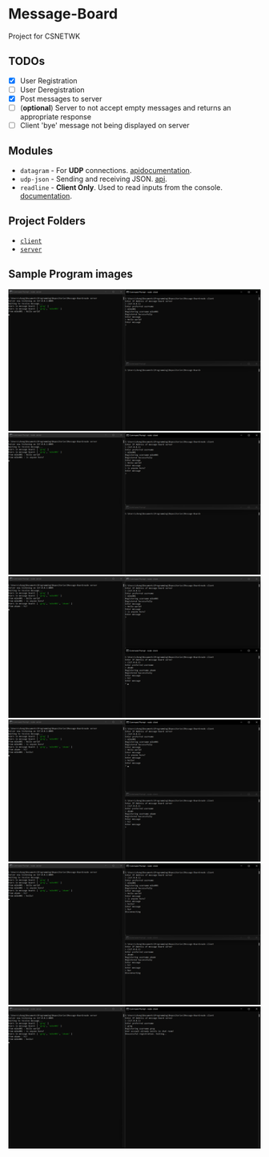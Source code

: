 # Message-Board
Project for CSNETWK

## TODOs
- [X] User Registration
- [ ] User Deregistration
- [X] Post messages to server
- [ ] (**optional**) Server to not accept empty messages and returns an appropriate response
- [ ] Client 'bye' message not being displayed on server

## Modules
- `datagram` - For **UDP** connections. [api](https://www.npmjs.com/package/datagram)[documentation](https://nodejs.org/api/dgram.html).
- `udp-json` - Sending and receiving JSON. [api](https://www.npmjs.com/package/udp-json).
- `readline` - **Client Only**. Used to read inputs from the console. [documentation](https://nodejs.org/api/readline.html).

## Project Folders
- [`client`](client) 
- [`server`](server)

## Sample Program images
![Sample 1](misc/sample1.png)
![Sample 2](misc/sample2.png)
![Sample 3](misc/sample3.png)
![Sample 4](misc/sample4.png)
![Sample 5](misc/sample5.png)
![Sample 6](misc/sample6.png)